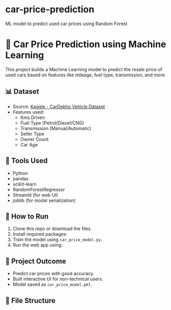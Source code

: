 # car-price-prediction
ML model to predict used car prices using Random Forest
# 🚗 Car Price Prediction using Machine Learning

This project builds a Machine Learning model to predict the resale price of used cars based on features like mileage, fuel type, transmission, and more.

## 📊 Dataset
- Source: [Kaggle - CarDekho Vehicle Dataset](https://www.kaggle.com/datasets/nehalbirla/vehicle-dataset-from-cardekho)
- Features used:
  - Kms Driven
  - Fuel Type (Petrol/Diesel/CNG)
  - Transmission (Manual/Automatic)
  - Seller Type
  - Owner Count
  - Car Age

## 🔧 Tools Used
- Python
- pandas
- scikit-learn
- RandomForestRegressor
- Streamlit (for web UI)
- joblib (for model serialization)

## 🚀 How to Run
1. Clone this repo or download the files.
2. Install required packages:
3. Train the model using `car_price_model.py`.
4. Run the web app using:

## 🧠 Project Outcome
- Predict car prices with good accuracy.
- Built interactive UI for non-technical users.
- Model saved as `car_price_model.pkl`.

## 📁 File Structure

